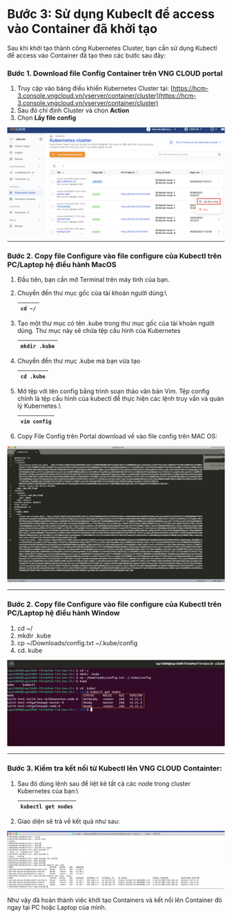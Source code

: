 # Bước 3: Sử dụng Kubeclt để access vào Container đã khởi tạo

Sau khi khởi tạo thành công Kubernetes Cluster, bạn cần sử dụng Kubectl để access vào Container đã tạo theo các bước sau đây:

### **Bước 1. Download file Config Container trên VNG CLOUD portal**  

1. Truy cập vào bảng điều khiển Kubernetes Cluster tại: [https://hcm-3.console.vngcloud.vn/vserver/container/cluster](https://hcm-3.console.vngcloud.vn/vserver/container/cluster)
2. Sau đó chỉ định Cluster và chọn **Action**
3. Chọn **Lấy file config**

![Image](https://github.com/vngcloud/docs/blob/main/Vietnamese/.gitbook/assets/image%20(468).png?raw=true)

***

### **Bước 2. Copy file Configure vào file configure của Kubectl trên PC/Laptop hệ điều hành MacOS** 

1. Đầu tiên, bạn cần mở Terminal trên máy tính của bạn.
2.  Chuyển đến thư mục gốc của tài khoản người dùng:\


    | `cd ~/` |
    | ------- |
3.  Tạo một thư mục có tên .kube trong thư mục gốc của tài khoản người dùng. Thư mục này sẽ chứa tệp cấu hình của Kubernetes

    | `mkdir .kube` |
    | ------------- |
4.  Chuyển đến thư mục .kube mà bạn vừa tạo

    | `cd .kube` |
    | ---------- |
5.  Mở tệp với tên config bằng trình soạn thảo văn bản Vim. Tệp config chính là tệp cấu hình của kubectl để thực hiện các lệnh truy vấn và quản lý Kubernetes.\


    | `vim config` |
    | ------------ |
6. Copy File Config trên Portal download về vào file config trên MAC OS: 

![Image](https://github.com/vngcloud/docs/blob/main/Vietnamese/.gitbook/assets/image%20(467).png?raw=true)

***

### **Bước 2. Copy file Configure vào file configure của Kubectl trên PC/Laptop hệ điều hành Window** 

1. cd \~/
2. mkdir .kube
3. cp \~/Downloads/config.txt \~/.kube/config
4. cd. kube

![Image](https://github.com/vngcloud/docs/blob/main/Vietnamese/.gitbook/assets/image%20(470).png?raw=true)

***

### **Bước 3. Kiểm tra kết nối từ Kubectl lên VNG CLOUD Containter:** 

1.  Sau đó dùng lệnh sau để liệt kê tất cả các node trong cluster Kubernetes của bạn:\


    | `kubectl get nodes` |
    | ------------------- |
2. Giao diện sẽ trả về kết quả như sau:

![Image](https://github.com/vngcloud/docs/blob/main/Vietnamese/.gitbook/assets/image%20(471).png?raw=true)

Như vậy đã hoàn thành việc khởi tạo Containers và kết nối lên Container đó ngay tại PC hoặc Laptop của mình.
